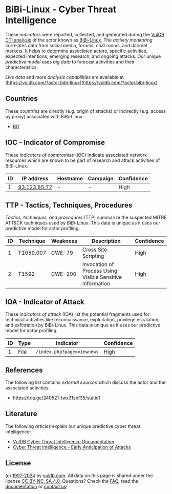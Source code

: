 # BiBi-Linux - Cyber Threat Intelligence

These _indicators_ were reported, collected, and generated during the [VulDB CTI analysis](https://vuldb.com/?kb.cti) of the actor known as [BiBi-Linux](https://vuldb.com/?actor.bibi-linux). The _activity monitoring_ correlates data from social media, forums, chat rooms, and darknet markets. It helps to determine associated actors, specific activities, expected intentions, emerging research, and ongoing attacks. Our unique _predictive model_ uses _big data_ to forecast activities and their characteristics.

_Live data_ and more _analysis capabilities_ are available at [https://vuldb.com/?actor.bibi-linux](https://vuldb.com/?actor.bibi-linux)

## Countries

These _countries_ are directly (e.g. origin of attacks) or indirectly (e.g. access by proxy) associated with BiBi-Linux:

* [BG](https://vuldb.com/?country.bg)

## IOC - Indicator of Compromise

These _indicators of compromise_ (IOC) indicate associated network resources which are known to be part of research and attack activities of BiBi-Linux.

ID | IP address | Hostname | Campaign | Confidence
-- | ---------- | -------- | -------- | ----------
1 | [93.123.85.72](https://vuldb.com/?ip.93.123.85.72) | - | - | High

## TTP - Tactics, Techniques, Procedures

_Tactics, techniques, and procedures_ (TTP) summarize the suspected MITRE ATT&CK techniques used by _BiBi-Linux_. This data is unique as it uses our predictive model for actor profiling.

ID | Technique | Weakness | Description | Confidence
-- | --------- | -------- | ----------- | ----------
1 | T1059.007 | CWE-79 | Cross Site Scripting | High
2 | T1592 | CWE-200 | Invocation of Process Using Visible Sensitive Information | High

## IOA - Indicator of Attack

These _indicators of attack_ (IOA) list the potential fragments used for technical activities like reconnaissance, exploitation, privilege escalation, and exfiltration by BiBi-Linux. This data is unique as it uses our predictive model for actor profiling.

ID | Type | Indicator | Confidence
-- | ---- | --------- | ----------
1 | File | `/index.php?page=viewnews` | High

## References

The following list contains _external sources_ which discuss the actor and the associated activities:

* https://tria.ge/240521-twx31sbf35/static1

## Literature

The following _articles_ explain our unique predictive cyber threat intelligence:

* [VulDB Cyber Threat Intelligence Documentation](https://vuldb.com/?kb.cti)
* [Cyber Threat Intelligence - Early Anticipation of Attacks](https://www.scip.ch/en/?labs.20201022)

## License

(c) [1997-2024](https://vuldb.com/?kb.changelog) by [vuldb.com](https://vuldb.com/?kb.about). All data on this page is shared under the license [CC BY-NC-SA 4.0](https://creativecommons.org/licenses/by-nc-sa/4.0/). Questions? Check the [FAQ](https://vuldb.com/?kb.faq), read the [documentation](https://vuldb.com/?kb) or [contact us](https://vuldb.com/?contact)!
